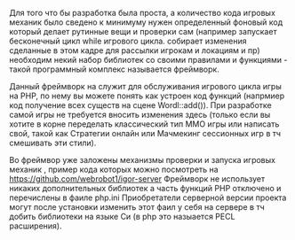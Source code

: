 Для того что бы разработка была проста, а количество кода игровых механик было сведено к минимуму нужен определенный фоновый код который делает рутинные вещи и проверки сам (например запускает бесконечный цикл while игрового цикла. собирает изменения сделанные в этом кадре для рассылки игрокам и локациям и пр) необходим некий набор библиотек со своими правилами и функциями - такой программный комплекс называется фреймворк.

Данный фреймворк на служит для обслуживания игрового цикла игры на PHP, по нему вы можете понять как устроен код функций (напрмиер код получение всех существ на сцене Wordl::add()). При разработке самой игры не требуется вносить изменения здесь (только если вы хотите в корне переделать классический тип ММО игры или написать свой, такой как Стратегии онлайн или Мачмекинг сессионных игр в тч смешивать эти стили).

Во фреймвор уже заложены механизмы проверки и запуска игровых механик , пример кода которых можно посмотреть на https://github.com/webrobot1/igor-server
Фреймворк не использует никаких дополнительных библиотек а часть функций PHP отключено и перечислены в фаиле php.ini 
Приобретатели серверной версии проекта могут после установки изменить этот фаил у себя на сервере в тч добить библиотеки на языке Си (в php это назыается PECL расширения).
